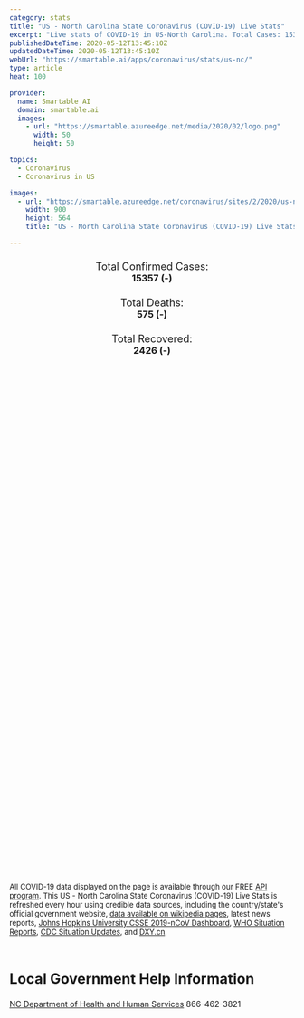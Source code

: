 ```yaml
---
category: stats
title: "US - North Carolina State Coronavirus (COVID-19) Live Stats"
excerpt: "Live stats of COVID-19 in US-North Carolina. Total Cases: 15357 (-), Deaths: 575 (-), Recoveries: 2426(-)."
publishedDateTime: 2020-05-12T13:45:10Z
updatedDateTime: 2020-05-12T13:45:10Z
webUrl: "https://smartable.ai/apps/coronavirus/stats/us-nc/"
type: article
heat: 100

provider:
  name: Smartable AI
  domain: smartable.ai
  images:
    - url: "https://smartable.azureedge.net/media/2020/02/logo.png"
      width: 50
      height: 50

topics:
  - Coronavirus
  - Coronavirus in US

images:
  - url: "https://smartable.azureedge.net/coronavirus/sites/2/2020/us-nc.jpg"
    width: 900
    height: 564
    title: "US - North Carolina State Coronavirus (COVID-19) Live Stats"

---
```

<div class="total-stats" style="text-align: center;">
    <h3>
	    <div style="font-size: 18px; font-weight: 400;">Total Confirmed Cases:</div>
	    15357 (-)
    </h3>
    <h3>
	    <div style="font-size: 18px; font-weight: 400;">Total Deaths:</div>
	    575 (-)
    </h3>
    <h3>
	    <div style="font-size: 18px; font-weight: 400;">Total Recovered:</div>
	    2426 (-)
    </h3>
</div>

<script type="text/javascript" src="https://www.gstatic.com/charts/loader.js"></script>

<div id="time_series_chart" style="width: 100%; height: 400px;"></div>
<script type="text/javascript">
  google.charts.load('current', {'packages':['corechart']});
  google.charts.setOnLoadCallback(drawChart);
  function drawChart() {
    var data = google.visualization.arrayToDataTable([
      ['Date', 'Total Cases', 'Total Deaths', 'Total Recovered'],
      ['1/22/2020', 0, 0, 0],['1/23/2020', 0, 0, 0],['1/24/2020', 0, 0, 0],['1/25/2020', 0, 0, 0],['1/26/2020', 0, 0, 0],['1/27/2020', 0, 0, 0],['1/28/2020', 0, 0, 0],['1/29/2020', 0, 0, 0],['1/30/2020', 0, 0, 0],['1/31/2020', 0, 0, 0],['2/1/2020', 0, 0, 0],['2/2/2020', 0, 0, 0],['2/3/2020', 0, 0, 0],['2/4/2020', 0, 0, 0],['2/5/2020', 0, 0, 0],['2/6/2020', 0, 0, 0],['2/7/2020', 0, 0, 0],['2/8/2020', 0, 0, 0],['2/9/2020', 0, 0, 0],['2/10/2020', 0, 0, 0],['2/11/2020', 0, 0, 0],['2/12/2020', 0, 0, 0],['2/13/2020', 0, 0, 0],['2/14/2020', 0, 0, 0],['2/15/2020', 0, 0, 0],['2/16/2020', 0, 0, 0],['2/17/2020', 0, 0, 0],['2/18/2020', 0, 0, 0],['2/19/2020', 0, 0, 0],['2/20/2020', 0, 0, 0],['2/21/2020', 0, 0, 0],['2/22/2020', 0, 0, 0],['2/23/2020', 0, 0, 0],['2/24/2020', 0, 0, 0],['2/25/2020', 0, 0, 0],['2/26/2020', 0, 0, 0],['2/27/2020', 0, 0, 0],['2/28/2020', 0, 0, 0],['2/29/2020', 0, 0, 0],['3/1/2020', 0, 0, 0],['3/2/2020', 0, 0, 0],['3/3/2020', 1, 0, 0],['3/4/2020', 1, 0, 0],['3/5/2020', 1, 0, 0],['3/6/2020', 2, 0, 0],['3/7/2020', 2, 0, 0],['3/8/2020', 2, 0, 0],['3/9/2020', 2, 0, 0],['3/10/2020', 11, 0, 0],['3/11/2020', 11, 0, 0],['3/12/2020', 21, 0, 0],['3/13/2020', 24, 0, 0],['3/14/2020', 33, 0, 0],['3/15/2020', 37, 0, 0],['3/16/2020', 45, 0, 0],['3/17/2020', 70, 0, 0],['3/18/2020', 97, 0, 0],['3/19/2020', 144, 0, 0],['3/20/2020', 194, 0, 0],['3/21/2020', 288, 0, 0],['3/22/2020', 316, 0, 0],['3/23/2020', 425, 0, 0],['3/24/2020', 517, 0, 0],['3/25/2020', 630, 2, 0],['3/26/2020', 760, 3, 0],['3/27/2020', 943, 5, 0],['3/28/2020', 1061, 5, 0],['3/29/2020', 1196, 6, 0],['3/30/2020', 1386, 8, 0],['3/31/2020', 1568, 12, 0],['4/1/2020', 1774, 16, 5],['4/2/2020', 2047, 21, 37],['4/3/2020', 2341, 29, 40],['4/4/2020', 2512, 34, 61],['4/5/2020', 2688, 41, 118],['4/6/2020', 3043, 50, 140],['4/7/2020', 3336, 57, 190],['4/8/2020', 3581, 67, 210],['4/9/2020', 3839, 82, 281],['4/10/2020', 4096, 87, 284],['4/11/2020', 4407, 89, 313],['4/12/2020', 4608, 91, 325],['4/13/2020', 4987, 111, 325],['4/14/2020', 5145, 120, 883],['4/15/2020', 5430, 138, 889],['4/16/2020', 5674, 155, 964],['4/17/2020', 6204, 181, 997],['4/18/2020', 6382, 191, 1177],['4/19/2020', 6604, 200, 1177],['4/20/2020', 6985, 220, 1247],['4/21/2020', 7141, 245, 1302],['4/22/2020', 7551, 267, 1302],['4/23/2020', 7826, 281, 1302],['4/24/2020', 8258, 293, 1302],['4/25/2020', 8772, 305, 1302],['4/26/2020', 9067, 325, 1302],['4/27/2020', 9496, 341, 1302],['4/28/2020', 9924, 363, 1302],['4/29/2020', 10331, 381, 1302],['4/30/2020', 10894, 406, 1808],['5/1/2020', 11222, 415, 1808],['5/2/2020', 11701, 431, 1808],['5/3/2020', 11880, 437, 1808],['5/4/2020', 12074, 446, 1808],['5/5/2020', 12604, 473, 1808],['5/6/2020', 13146, 493, 1808],['5/7/2020', 13630, 519, 1808],['5/8/2020', 14093, 534, 1808],['5/9/2020', 14564, 552, 1808],['5/10/2020', 15025, 566, 1808],['5/11/2020', 15357, 575, 2426],['5/12/2020', 15357, 575, 2426],
    ]);
    var options = {
      curveType: 'none',
      chartArea: {'width': '80%', 'height': '80%'},
      legend: { position: 'top' },
      lineWidth: 5,
      colors: ['#f60109', '#444444', '#81B71F']
    };
    var chart = new google.visualization.LineChart(document.getElementById('time_series_chart'));
    chart.draw(data, options);
  }
</script>

<div id="geo_chart" style="width: 100%; height: 500px;"></div>
<script type="text/javascript">
  google.charts.load('current', {
    'packages':['geochart'],
    'mapsApiKey': 'AIzaSyDk1HhVhLaveyKrUhhHZ5YwzIpEcbdal6U'
  });
  google.charts.setOnLoadCallback(drawRegionsMap);
  function drawRegionsMap() {
    var data = google.visualization.arrayToDataTable([
      ['LATITUDE', 'LONGITUDE', 'DESCRIPTION', 'Total Cases', 'Total Deaths'],
      [36.0876, -79.2756, "Alamance", 183, 7],[35.8162, -81.2962, "Alexander", 12, 0],[36.5035, -81.1218, "Alleghany", 8, 0],[35.303, -76.7889, "Beaufort", 31, 0],[36.2015, -76.7663, "Bertie", 61, 3],[34.283, -78.029, "Brunswick", 50, 3],[35.6142, -82.3275, "Buncombe", 102, 5],[35.7181, -81.4211, "Burke", 137, 11],[35.4764, -80.6403, "Cabarrus", 352, 17],[35.9436, -81.458, "Caldwell", 60, 0],[34.2465, -80.607, "Camden", 4, 0],[34.6973, -77.0572, "Carteret", 32, 3],[36.5372, -79.2081, "Caswell", 41, 1],[35.5853, -81.2201, "Catawba", 83, 2],[35.7211, -79.1781, "Chatham", 458, 11],[35.1771, -83.9265, "Cherokee", 27, 1],[36.058, -76.6008, "Chowan", 11, 0],[35.5127, -81.6168, "Cleveland", 50, 2],[34.3189, -78.5934, "Columbus", 213, 16],[35.2155, -77.4337, "Craven", 55, 4],[35.2133, -78.677, "Cumberland", 368, 9],[36.3513, -75.9527, "Currituck", 9, 0],[35.9475, -75.6275, "Dare", 21, 1],[35.8813, -80.0807, "Davidson", 205, 10],[35.9468, -80.4045, "Davie", 37, 2],[34.8271, -77.9247, "Duplin", 258, 4],[36.0418, -78.8091, "Durham", 886, 34],[35.9896, -77.58, "Edgecombe", 155, 7],[36.2587, -80.236, "Forsyth", 395, 5],[36.1011, -78.4522, "Franklin", 111, 22],[35.2652, -81.0805, "Gaston", 178, 5],[36.4475, -78.5689, "Granville", 240, 6],[35.4505, -77.6768, "Greene", 36, 1],[35.9905, -79.9937, "Guilford", 641, 38],[36.4452, -77.649, "Halifax", 94, 1],[35.3999, -78.814, "Harnett", 228, 13],[35.4481, -82.4294, "Henderson", 230, 28],[36.3567, -76.9105, "Hertford", 51, 1],[34.9358, -79.2999, "Hoke", 123, 0],[35.5472, -76.2261, "Hyde", 1, 0],[35.6871, -80.8832, "Iredell", 153, 6],[35.2958, -83.1954, "Jackson", 22, 1],[35.4669, -78.1612, "Johnston", 212, 18],[35.4874, -79.1772, "Lee", 277, 1],[35.2236, -77.6333, "Lenoir", 122, 4],[35.4193, -80.9999, "Lincoln", 40, 0],[35.6775, -82.0014, "McDowell", 30, 1],[35.0864, -80.8915, "Mecklenburg", 2134, 63],[36.0154, -82.1582, "Mitchell", 5, 0],[35.2162, -80.0046, "Montgomery", 46, 2],[35.2533, -79.2845, "Moore", 156, 9],[36.0114, -77.8572, "Nash", 123, 3],[34.123, -77.8834, "New Hanover", 117, 3],[36.4965, -77.6448, "Northampton", 123, 7],[34.7498, -77.3209, "Onslow", 56, 2],[36.0806, -79.1718, "Orange", 253, 33],[35.1449, -76.8447, "Pamlico", 8, 0],[36.2942, -76.236, "Pasquotank", 82, 3],[36.1813, -76.4673, "Perquimans", 17, 2],[36.3905, -78.9811, "Person", 31, 1],[35.3804, -77.4334, "Pitt", 169, 2],[35.266, -82.1985, "Polk", 31, 2],[35.8556, -79.5682, "Randolph", 354, 6],[34.4751, -79.037, "Robeson", 391, 6],[35.6821, -80.4275, "Rowan", 488, 25],[35.3624, -81.836, "Rutherford", 154, 7],[34.7859, -78.3947, "Sampson", 167, 1],[34.7691, -79.445, "Scotland", 41, 0],[35.2336, -80.4303, "Stanly", 30, 4],[36.5233, -80.8671, "Surry", 43, 1],[35.4262, -83.4474, "Swain", 5, 0],[35.1458, -82.8201, "Transylvania", 8, 0],[35.0699, -80.6453, "Union", 301, 17],[36.3259, -78.4155, "Vance", 162, 12],[35.8032, -78.5661, "Wake", 1051, 23],[35.8786, -76.617, "Washington", 25, 3],[36.2074, -81.786, "Watauga", 9, 0],[35.3777, -77.972, "Wayne", 752, 13],[36.2469, -81.1142, "Wilkes", 242, 1],[35.6055, -77.82, "Wilson", 216, 8],[36.2336, -80.8351, "Yadkin", 54, 1],[35.0463, -83.8181, "Clay", 8, 0],[35.9443, -77.2067, "Martin", 31, 1],[34.9645, -80.0746, "Anson", 38, 0],[36.4428, -79.5433, "Rockingham", 43, 2],[36.4113, -80.2122, "Stokes", 11, 0],[35.1798, -83.3809, "Macon", 3, 1],[36.4072, -76.7566, "Gates", 11, 0],[35.524, -83.0642, "Haywood", 18, 0],[34.7332, -78.7903, "Bladen", 54, 1],[36.3944, -81.4898, "Ashe", 13, 0],[36.4396, -78.0839, "Warren", 23, 0],[34.5166, -77.9174, "Pender", 39, 1],[34.9386, -79.7608, "Richmond", 91, 2],[35.064, -77.3553, "Jones", 20, 3],[35.9201, -76.242, "Tyrrell", 5, 0],[35.8237518, -82.6915429, "Madison", 1, 0],[35.3634623, -83.804868, "Graham", 2, 0],[35.888897, -82.345189, "Yancey", 9, 0],
    ]);
    var options = {
      backgroundColor: {fill:'transparent',stroke:'#FFF' ,strokeWidth:0 }, 
      displayMode: 'markers',
      region: 'US-NC', 
      resolution: 'metros',
      colorAxis: {colors: ['#F27D81', '#f60109']},
      sizeAxis: {minSize:3,  maxSize:12},
    };
    var chart = new google.visualization.GeoChart(document.getElementById('geo_chart'));
    chart.draw(data, options);
  };
</script>

<div id="geo_table"></div>
<script type="text/javascript">
  google.charts.load('current', {'packages':['table']});
  google.charts.setOnLoadCallback(drawTable);
  function drawTable() {
    var data = new google.visualization.DataTable();
    data.addColumn('string', 'Location');
    data.addColumn('number', 'Total Cases');
    data.addColumn('number', 'New Cases');
    data.addColumn('number', 'Active Cases');
    data.addColumn('number', 'Total Deaths');
    data.addColumn('number', 'New Deaths');
    data.addColumn('number', 'Total Recovered');
    data.addRows([
      [{v:"Alamance", f:"Alamance"}, 183, 0, 149, 7, 0, 27],[{v:"Alexander", f:"Alexander"}, 12, 0, 12, 0, 0, 0],[{v:"Alleghany", f:"Alleghany"}, 8, 0, 8, 0, 0, 0],[{v:"Beaufort", f:"Beaufort"}, 31, 0, 21, 0, 0, 10],[{v:"Bertie", f:"Bertie"}, 61, 0, 58, 3, 0, 0],[{v:"Brunswick", f:"Brunswick"}, 50, 0, 18, 3, 0, 29],[{v:"Buncombe", f:"Buncombe"}, 102, 0, 63, 5, 0, 34],[{v:"Burke", f:"Burke"}, 137, 0, 126, 11, 0, 0],[{v:"Cabarrus", f:"Cabarrus"}, 352, 0, 270, 17, 0, 65],[{v:"Caldwell", f:"Caldwell"}, 60, 0, 46, 0, 0, 14],[{v:"Camden", f:"Camden"}, 4, 0, 4, 0, 0, 0],[{v:"Carteret", f:"Carteret"}, 32, 0, 12, 3, 0, 17],[{v:"Caswell", f:"Caswell"}, 41, 0, 40, 1, 0, 0],[{v:"Catawba", f:"Catawba"}, 83, 0, 81, 2, 0, 0],[{v:"Chatham", f:"Chatham"}, 458, 0, 447, 11, 0, 0],[{v:"Cherokee", f:"Cherokee"}, 27, 0, 20, 1, 0, 6],[{v:"Chowan", f:"Chowan"}, 11, 0, 11, 0, 0, 0],[{v:"Cleveland", f:"Cleveland"}, 50, 0, 21, 2, 0, 27],[{v:"Columbus", f:"Columbus"}, 213, 0, 197, 16, 0, 0],[{v:"Craven", f:"Craven"}, 55, 0, 32, 4, 0, 19],[{v:"Cumberland", f:"Cumberland"}, 368, 0, 359, 9, 0, 0],[{v:"Currituck", f:"Currituck"}, 9, 0, 9, 0, 0, 0],[{v:"Dare", f:"Dare"}, 21, 0, 6, 1, 0, 14],[{v:"Davidson", f:"Davidson"}, 205, 0, 124, 10, 0, 71],[{v:"Davie", f:"Davie"}, 37, 0, 35, 2, 0, 0],[{v:"Duplin", f:"Duplin"}, 258, 0, 254, 4, 0, 0],[{v:"Durham", f:"Durham"}, 886, 0, 852, 34, 0, 0],[{v:"Edgecombe", f:"Edgecombe"}, 155, 0, 130, 7, 0, 18],[{v:"Forsyth", f:"Forsyth"}, 395, 0, 295, 5, 0, 95],[{v:"Franklin", f:"Franklin"}, 111, 0, 89, 22, 0, 0],[{v:"Gaston", f:"Gaston"}, 178, 0, 85, 5, 0, 88],[{v:"Granville", f:"Granville"}, 240, 0, 234, 6, 0, 0],[{v:"Greene", f:"Greene"}, 36, 0, 27, 1, 0, 8],[{v:"Guilford", f:"Guilford"}, 641, 0, 603, 38, 0, 0],[{v:"Halifax", f:"Halifax"}, 94, 0, 73, 1, 0, 20],[{v:"Harnett", f:"Harnett"}, 228, 0, 215, 13, 0, 0],[{v:"Henderson", f:"Henderson"}, 230, 0, 202, 28, 0, 0],[{v:"Hertford", f:"Hertford"}, 51, 0, 48, 1, 0, 2],[{v:"Hoke", f:"Hoke"}, 123, 0, 123, 0, 0, 0],[{v:"Hyde", f:"Hyde"}, 1, 0, 1, 0, 0, 0],[{v:"Iredell", f:"Iredell"}, 153, 0, 147, 6, 0, 0],[{v:"Jackson", f:"Jackson"}, 22, 0, 21, 1, 0, 0],[{v:"Johnston", f:"Johnston"}, 212, 0, 192, 18, 0, 2],[{v:"Lee", f:"Lee"}, 277, 0, 275, 1, 0, 1],[{v:"Lenoir", f:"Lenoir"}, 122, 0, 118, 4, 0, 0],[{v:"Lincoln", f:"Lincoln"}, 40, 0, 40, 0, 0, 0],[{v:"McDowell", f:"McDowell"}, 30, 0, 29, 1, 0, 0],[{v:"Mecklenburg", f:"Mecklenburg"}, 2134, 0, 1563, 63, 0, 508],[{v:"Mitchell", f:"Mitchell"}, 5, 0, 2, 0, 0, 3],[{v:"Montgomery", f:"Montgomery"}, 46, 0, 38, 2, 0, 6],[{v:"Moore", f:"Moore"}, 156, 0, 147, 9, 0, 0],[{v:"Nash", f:"Nash"}, 123, 0, 110, 3, 0, 10],[{v:"New Hanover", f:"New Hanover"}, 117, 0, 82, 3, 0, 32],[{v:"Northampton", f:"Northampton"}, 123, 0, 94, 7, 0, 22],[{v:"Onslow", f:"Onslow"}, 56, 0, 46, 2, 0, 8],[{v:"Orange", f:"Orange"}, 253, 0, 220, 33, 0, 0],[{v:"Pamlico", f:"Pamlico"}, 8, 0, 2, 0, 0, 6],[{v:"Pasquotank", f:"Pasquotank"}, 82, 0, 79, 3, 0, 0],[{v:"Perquimans", f:"Perquimans"}, 17, 0, 15, 2, 0, 0],[{v:"Person", f:"Person"}, 31, 0, 30, 1, 0, 0],[{v:"Pitt", f:"Pitt"}, 169, 0, 167, 2, 0, 0],[{v:"Polk", f:"Polk"}, 31, 0, 29, 2, 0, 0],[{v:"Randolph", f:"Randolph"}, 354, 0, 348, 6, 0, 0],[{v:"Robeson", f:"Robeson"}, 391, 0, 385, 6, 0, 0],[{v:"Rowan", f:"Rowan"}, 488, 0, 409, 25, 0, 54],[{v:"Rutherford", f:"Rutherford"}, 154, 0, 147, 7, 0, 0],[{v:"Sampson", f:"Sampson"}, 167, 0, 163, 1, 0, 3],[{v:"Scotland", f:"Scotland"}, 41, 0, 41, 0, 0, 0],[{v:"Stanly", f:"Stanly"}, 30, 0, 26, 4, 0, 0],[{v:"Surry", f:"Surry"}, 43, 0, 42, 1, 0, 0],[{v:"Swain", f:"Swain"}, 5, 0, 5, 0, 0, 0],[{v:"Transylvania", f:"Transylvania"}, 8, 0, 8, 0, 0, 0],[{v:"Union", f:"Union"}, 301, 0, 284, 17, 0, 0],[{v:"Vance", f:"Vance"}, 162, 0, 150, 12, 0, 0],[{v:"Wake", f:"Wake"}, 1051, 0, 1028, 23, 0, 0],[{v:"Washington", f:"Washington"}, 25, 0, 22, 3, 0, 0],[{v:"Watauga", f:"Watauga"}, 9, 0, 9, 0, 0, 0],[{v:"Wayne", f:"Wayne"}, 752, 0, 721, 13, 0, 18],[{v:"Wilkes", f:"Wilkes"}, 242, 0, 241, 1, 0, 0],[{v:"Wilson", f:"Wilson"}, 216, 0, 172, 8, 0, 36],[{v:"Yadkin", f:"Yadkin"}, 54, 0, 48, 1, 0, 5],[{v:"Clay", f:"Clay"}, 8, 0, 5, 0, 0, 3],[{v:"Martin", f:"Martin"}, 31, 0, 30, 1, 0, 0],[{v:"Anson", f:"Anson"}, 38, 0, 29, 0, 0, 9],[{v:"Rockingham", f:"Rockingham"}, 43, 0, 34, 2, 0, 7],[{v:"Stokes", f:"Stokes"}, 11, 0, 11, 0, 0, 0],[{v:"Macon", f:"Macon"}, 3, 0, 1, 1, 0, 1],[{v:"Gates", f:"Gates"}, 11, 0, 11, 0, 0, 0],[{v:"Haywood", f:"Haywood"}, 18, 0, 15, 0, 0, 3],[{v:"Bladen", f:"Bladen"}, 54, 0, 52, 1, 0, 1],[{v:"Ashe", f:"Ashe"}, 13, 0, 13, 0, 0, 0],[{v:"Warren", f:"Warren"}, 23, 0, 23, 0, 0, 0],[{v:"Pender", f:"Pender"}, 39, 0, 38, 1, 0, 0],[{v:"Richmond", f:"Richmond"}, 91, 0, 89, 2, 0, 0],[{v:"Jones", f:"Jones"}, 20, 0, 17, 3, 0, 0],[{v:"Tyrrell", f:"Tyrrell"}, 5, 0, 5, 0, 0, 0],[{v:"Madison", f:"Madison"}, 1, 0, 1, 0, 0, 0],[{v:"Graham", f:"Graham"}, 2, 0, 2, 0, 0, 0],[{v:"Yancey", f:"Yancey"}, 9, 0, 9, 0, 0, 0],
    ]);
    data.setProperty(0, 0, 'style', 'min-width:100px');
    var table = new google.visualization.Table(document.getElementById('geo_table'));
    table.draw(data, {allowHtml: true, sortColumn: 2, sortAscending: false, width: '660px', height: '100%'});
  }
</script>

<span style="font-size: 13px">All COVID-19 data displayed on the page is available through our FREE <a href="https://developer.smartable.ai">API program</a>. This US - North Carolina State Coronavirus (COVID-19) Live Stats is refreshed every hour using credible data sources, including the country/state's official government website, <a href="https://en.wikipedia.org/wiki/2019%E2%80%9320_coronavirus_pandemic" target="_blank">data available on wikipedia pages</a>, latest news reports, <a href="https://systems.jhu.edu/research/public-health/ncov/" target="_blank">Johns Hopkins University CSSE 2019-nCoV Dashboard</a>, <a href="https://www.who.int/emergencies/diseases/novel-coronavirus-2019/situation-reports" target="_blank">WHO Situation Reports</a>, <a href="https://www.cdc.gov/coronavirus/2019-ncov/index.html" target="_blank">CDC Situation Updates</a>, and <a href="https://ncov.dxy.cn/ncovh5/view/pneumonia" target="_blank">DXY.cn</a>.</span>

<h2 id="news" class="center" style="margin-top: 60px; font-size: 25px;">Local Government Help Information</h2>
<div class="info center">
<a href="https://www.ncdhhs.gov/divisions/public-health/coronavirus-disease-2019-covid-19-response-north-carolina" target="_blank">NC Department of Health and Human Services</a> 866-462-3821
</div>

